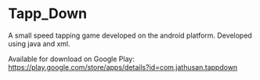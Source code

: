 Tapp_Down
=========

A small speed tapping game developed on the android platform. 
Developed using java and xml. 

Available for download on Google Play: https://play.google.com/store/apps/details?id=com.jathusan.tappdown

